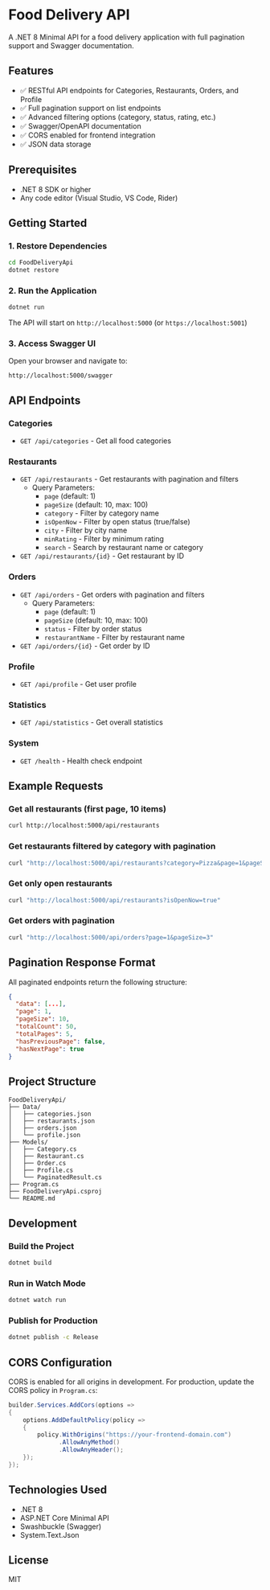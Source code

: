 # Food Delivery API

A .NET 8 Minimal API for a food delivery application with full pagination support and Swagger documentation.

## Features

- ✅ RESTful API endpoints for Categories, Restaurants, Orders, and Profile
- ✅ Full pagination support on list endpoints
- ✅ Advanced filtering options (category, status, rating, etc.)
- ✅ Swagger/OpenAPI documentation
- ✅ CORS enabled for frontend integration
- ✅ JSON data storage

## Prerequisites

- .NET 8 SDK or higher
- Any code editor (Visual Studio, VS Code, Rider)

## Getting Started

### 1. Restore Dependencies

```bash
cd FoodDeliveryApi
dotnet restore
```

### 2. Run the Application

```bash
dotnet run
```

The API will start on `http://localhost:5000` (or `https://localhost:5001`)

### 3. Access Swagger UI

Open your browser and navigate to:
```
http://localhost:5000/swagger
```

## API Endpoints

### Categories
- `GET /api/categories` - Get all food categories

### Restaurants
- `GET /api/restaurants` - Get restaurants with pagination and filters
  - Query Parameters:
    - `page` (default: 1)
    - `pageSize` (default: 10, max: 100)
    - `category` - Filter by category name
    - `isOpenNow` - Filter by open status (true/false)
    - `city` - Filter by city name
    - `minRating` - Filter by minimum rating
    - `search` - Search by restaurant name or category
- `GET /api/restaurants/{id}` - Get restaurant by ID

### Orders
- `GET /api/orders` - Get orders with pagination and filters
  - Query Parameters:
    - `page` (default: 1)
    - `pageSize` (default: 10, max: 100)
    - `status` - Filter by order status
    - `restaurantName` - Filter by restaurant name
- `GET /api/orders/{id}` - Get order by ID

### Profile
- `GET /api/profile` - Get user profile

### Statistics
- `GET /api/statistics` - Get overall statistics

### System
- `GET /health` - Health check endpoint

## Example Requests

### Get all restaurants (first page, 10 items)
```bash
curl http://localhost:5000/api/restaurants
```

### Get restaurants filtered by category with pagination
```bash
curl "http://localhost:5000/api/restaurants?category=Pizza&page=1&pageSize=5"
```

### Get only open restaurants
```bash
curl "http://localhost:5000/api/restaurants?isOpenNow=true"
```

### Get orders with pagination
```bash
curl "http://localhost:5000/api/orders?page=1&pageSize=3"
```

## Pagination Response Format

All paginated endpoints return the following structure:

```json
{
  "data": [...],
  "page": 1,
  "pageSize": 10,
  "totalCount": 50,
  "totalPages": 5,
  "hasPreviousPage": false,
  "hasNextPage": true
}
```

## Project Structure

```
FoodDeliveryApi/
├── Data/
│   ├── categories.json
│   ├── restaurants.json
│   ├── orders.json
│   └── profile.json
├── Models/
│   ├── Category.cs
│   ├── Restaurant.cs
│   ├── Order.cs
│   ├── Profile.cs
│   └── PaginatedResult.cs
├── Program.cs
├── FoodDeliveryApi.csproj
└── README.md
```

## Development

### Build the Project
```bash
dotnet build
```

### Run in Watch Mode
```bash
dotnet watch run
```

### Publish for Production
```bash
dotnet publish -c Release
```

## CORS Configuration

CORS is enabled for all origins in development. For production, update the CORS policy in `Program.cs`:

```csharp
builder.Services.AddCors(options =>
{
    options.AddDefaultPolicy(policy =>
    {
        policy.WithOrigins("https://your-frontend-domain.com")
              .AllowAnyMethod()
              .AllowAnyHeader();
    });
});
```

## Technologies Used

- .NET 8
- ASP.NET Core Minimal API
- Swashbuckle (Swagger)
- System.Text.Json

## License

MIT
